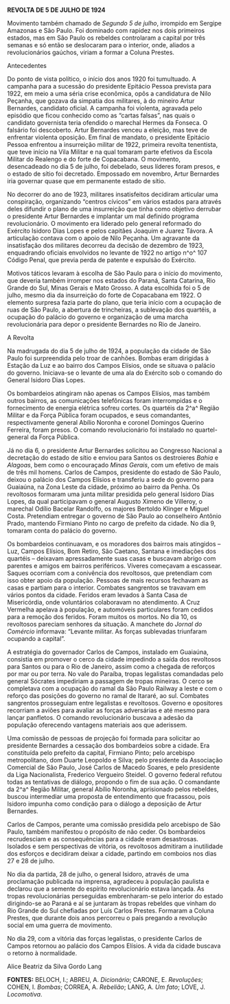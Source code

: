 **REVOLTA DE 5 DE JULHO DE 1924**

Movimento também chamado de *Segundo 5 de julho*, irrompido em Sergipe
Amazonas e São Paulo. Foi dominado com rapidez nos dois primeiros
estados, mas em São Paulo os rebeldes controlaram a capital por três
semanas e só então se deslocaram para o interior, onde, aliados a
revolucionários gaúchos, viriam a formar a Coluna Prestes.

Antecedentes

Do ponto de vista político, o início dos anos 1920 foi tumultuado. A
campanha para a sucessão do presidente Epitácio Pessoa prevista para
1922, em meio a uma séria crise econômica, opôs a candidatura de Nilo
Peçanha, que gozava da simpatia dos militares, à do mineiro Artur
Bernardes, candidato oficial. A campanha foi violenta, agravada pelo
episódio que ficou conhecido como as “cartas falsas”, nas quais o
candidato governista teria ofendido o marechal Hermes da Fonseca. O
falsário foi descoberto. Artur Bernardes venceu a eleição, mas teve de
enfrentar violenta oposição. Em final de mandato, o presidente Epitácio
Pessoa enfrentou a insurreição militar de 1922, primeira revolta
tenentista, que teve início na Vila Militar e na qual tomaram parte
efetivos da Escola Militar do Realengo e do forte de Copacabana. O
movimento, desencadeado no dia 5 de julho, foi debelado, seus líderes
foram presos, e o estado de sítio foi decretado. Empossado em novembro,
Artur Bernardes iria governar quase que em permanente estado de sítio.

No decorrer do ano de 1923, militares insatisfeitos decidiram articular
uma conspiração, organizando “centros cívicos” em vários estados para
através deles difundir o plano de uma insurreição que tinha como
objetivo derrubar o presidente Artur Bernardes e implantar um mal
definido programa revolucionário. O movimento era liderado pelo general
reformado do Exército Isidoro Dias Lopes e pelos capitães Joaquim e
Juarez Távora. A articulação contava com o apoio de Nilo Peçanha. Um
agravante da insatisfação dos militares decorreu da decisão de dezembro
de 1923, enquadrando oficiais envolvidos no levante de 1922 no artigo
n^o^ 107 Código Penal, que previa perda de patente e expulsão do
Exército.

Motivos táticos levaram à escolha de São Paulo para o início do
movimento, que deveria também irromper nos estados do Paraná, Santa
Catarina, Rio Grande do Sul, Minas Gerais e Mato Grosso. A data
escolhida foi o 5 de julho, mesmo dia da insurreição do forte de
Copacabana em 1922. O elemento surpresa fazia parte do plano, que teria
início com a ocupação de ruas de São Paulo, a abertura de trincheiras, a
sublevação dos quartéis, a ocupação do palácio do governo e organização
de uma marcha revolucionária para depor o presidente Bernardes no Rio de
Janeiro.

A Revolta

Na madrugada do dia 5 de julho de 1924, a população da cidade de São
Paulo foi surpreendida pelo troar de canhões. Bombas eram dirigidas à
Estação da Luz e ao bairro dos Campos Elísios, onde se situava o palácio
do governo. Iniciava-se o levante de uma ala do Exército sob o comando
do General Isidoro Dias Lopes.

Os bombardeios atingiram não apenas os Campos Elísios, mas também outros
bairros, as comunicações telefônicas foram interrompidas e o
fornecimento de energia elétrica sofreu cortes. Os quartéis da 2^a^
Região Militar e da Força Pública foram ocupados, e seus comandantes,
respectivamente general Abílio Noronha e coronel Domingos Querino
Ferreira, foram presos. O comando revolucionário foi instalado no
quartel-general da Força Pública.

Já no dia 6, o presidente Artur Bernardes solicitou ao Congresso
Nacional a decretação do estado de sítio e enviou para Santos os
destroieres *Bahia* e *Alagoas*, bem como o encouraçado *Minas Gerais*,
com um efetivo de mais de três mil homens. Carlos de Campos, presidente
do estado de São Paulo, deixou o palácio dos Campos Elísios e transferiu
a sede do governo para Guaiaúna, na Zona Leste da cidade, próximo ao
bairro da Penha. Os revoltosos formaram uma junta militar presidida pelo
general Isidoro Dias Lopes, da qual participavam o general Augusto
Ximeno de Villeroy, o marechal Odílio Bacelar Randolfo, os majores
Bertoldo Klinger e Miguel Costa. Pretendiam entregar o governo de São
Paulo ao conselheiro Antônio Prado, mantendo Firmiano Pinto no cargo de
prefeito da cidade. No dia 9, tomaram conta do palácio do governo.

Os bombardeios continuavam, e os moradores dos bairros mais atingidos –
Luz, Campos Elísios, Bom Retiro, São Caetano, Santana e imediações dos
quartéis – deixavam apressadamente suas casas e buscavam abrigo com
parentes e amigos em bairros periféricos. Víveres começavam a escassear.
Saques ocorriam com a conivência dos revoltosos, que pretendiam com isso
obter apoio da população. Pessoas de mais recursos fechavam as casas e
partiam para o interior. Combates sangrentos se travavam em vários
pontos da cidade. Feridos eram levados à Santa Casa de Misericórdia,
onde voluntários colaboravam no atendimento. A Cruz Vermelha apelava à
população, e automóveis particulares foram cedidos para a remoção dos
feridos. Foram muitos os mortos. No dia 10, os revoltosos pareciam
senhores da situação. A manchete do *Jornal do Comércio* informava:
“Levante militar. As forças sublevadas triunfaram ocupando a capital”.

A estratégia do governador Carlos de Campos, instalado em Guaiaúna,
consistia em promover o cerco da cidade impedindo a saída dos revoltosos
para Santos ou para o Rio de Janeiro, assim como a chegada de reforços
por mar ou por terra. No vale do Paraíba, tropas legalistas comandadas
pelo general Sócrates impediriam a passagem de tropas mineiras. O cerco
se completava com a ocupação do ramal da São Paulo Railway a leste e com
o reforço das posições do governo no ramal de Itararé, ao sul. Combates
sangrentos prosseguiam entre legalistas e revoltosos. Governo e
opositores recorriam a aviões para avaliar as forças adversárias e até
mesmo para lançar panfletos. O comando revolucionário buscava a adesão
da população oferecendo vantagens materiais aos que aderissem.

Uma comissão de pessoas de projeção foi formada para solicitar ao
presidente Bernardes a cessação dos bombardeios sobre a cidade. Era
constituída pelo prefeito da capital, Firmiano Pinto; pelo arcebispo
metropolitano, dom Duarte Leopoldo e Silva; pelo presidente da
Associação Comercial de São Paulo, José Carlos de Macedo Soares, e pelo
presidente da Liga Nacionalista, Frederico Vergueiro Steidel. O governo
federal refutou todas as tentativas de diálogo, propondo o fim de sua
ação. O comandante da 2^a^ Região Militar, general Abílio Noronha,
aprisionado pelos rebeldes, buscou intermediar uma proposta de
entendimento que fracassou, pois Isidoro impunha como condição para o
diálogo a deposição de Artur Bernardes.

Carlos de Campos, perante uma comissão presidida pelo arcebispo de São
Paulo, também manifestou o propósito de não ceder. Os bombardeios
recrudesciam e as consequências para a cidade eram desastrosas. Isolados
e sem perspectivas de vitória, os revoltosos admitiram a inutilidade dos
esforços e decidiram deixar a cidade, partindo em comboios nos dias 27 e
28 de julho.

No dia da partida, 28 de julho, o general Isidoro, através de uma
proclamação publicada na imprensa, agradeceu à população paulista e
declarou que a semente do espírito revolucionário estava lançada. As
tropas revolucionárias perseguidas embrenharam-se pelo interior do
estado dirigindo-se ao Paraná e aí se juntaram às tropas rebeldes que
vinham do Rio Grande do Sul chefiadas por Luís Carlos Prestes. Formaram
a Coluna Prestes, que durante dois anos percorreu o país pregando a
revolução social em uma guerra de movimento.

No dia 29, com a vitória das forças legalistas, o presidente Carlos de
Campos retornou ao palácio dos Campos Elísios. A vida da cidade buscava
o retorno à normalidade.

Alice Beatriz da Silva Gordo Lang

**FONTES:** BELOCH, I.; ABREU, A. *Dicionário*; CARONE, E. *Revoluções*;
COHEN, I. *Bombas*; CORREA, A. *Rebelião*; LANG, A. *Um fato*; LOVE, J.
*Locomotiva*.
